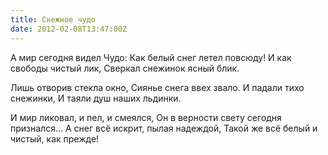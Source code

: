 ```yaml
---
title: Снежное чудо
date: 2012-02-08T13:47:00Z
---
```


А мир сегодня видел Чудо:
Как белый снег летел повсюду!
И как свободы чистый лик,
Сверкал снежинок ясный блик.

Лишь отворив стекла окно,
Сиянье снега ввех звало.
И падали тихо снежинки,
И таяли душ наших льдинки.

И мир ликовал, и пел, и смеялся,
Он в верности свету сегодня признался…
А снег всё искрит, пылая надеждой,
Такой же всё белый и чистый, как прежде!
